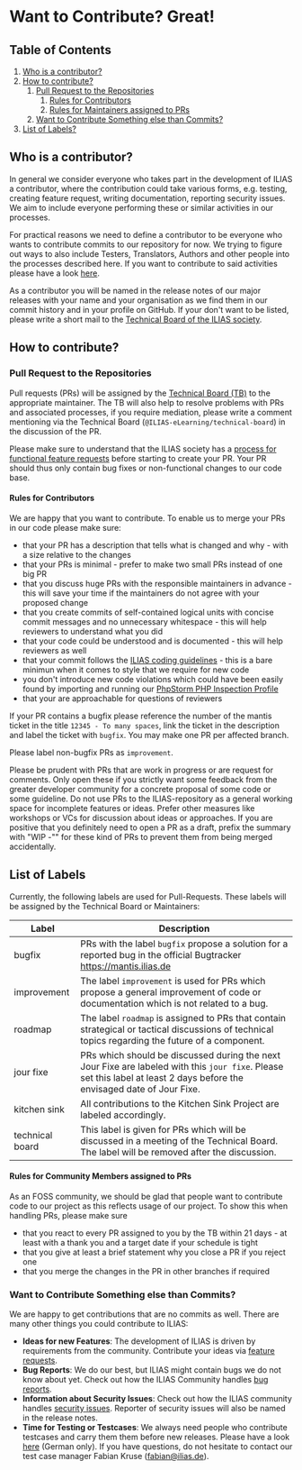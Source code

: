 # Want to Contribute? Great!

## Table of Contents

<!-- MarkdownTOC depth=0 autolink="true" bracket="round" autoanchor="true" style="ordered" indent="   " -->

1. [Who is a contributor?](#who-is-a-contributor)
1. [How to contribute?](#how-to-contribute)
   1. [Pull Request to the Repositories](#pull-request-to-the-repositories)
      1. [Rules for Contributors](#rules-for-contributors)
      1. [Rules for Maintainers assigned to PRs](#rules-for-maintainers-assigned-to-prs)
   1. [Want to Contribute Something else than Commits?](#want-to-contribute-something-else-than-commits)
1. [List of Labels?](#list-of-labels)

<!-- /MarkdownTOC -->

<a name="who-is-a-contributor"></a>
## Who is a contributor?

In general we consider everyone who takes part in the development of ILIAS a
contributor, where the contribution could take various forms, e.g. testing,
creating feature request, writing documentation, reporting security issues. We
aim to include everyone performing these or similar activities in our processes.

For practical reasons we need to define a contributor to be everyone who wants
to contribute commits to our repository for now. We trying to figure out ways to
also include Testers, Translators, Authors and other people into the processes
described here. If you want to contribute to said activities please have a look
[here](contributing.md).

As a contributor you will be named in the release notes of our major releases
with your name and your organisation as we find them in our commit history and
in your profile on GitHub. If your don't want to be listed, please write a short
mail to the [Technical Board of the ILIAS society](mailto:tb@lists.ilias.de).

<a name="how-to-contribute"></a>
## How to contribute?

<a name="pull-request-to-the-repositories"></a>
### Pull Request to the Repositories

Pull requests (PRs) will be assigned by the [Technical Board
(TB)](https://docu.ilias.de/goto.php?target=grp_5089&client_id=docu) to the
appropriate maintainer. The TB will also help to resolve problems with PRs and
associated processes, if you require mediation, please write a comment mentioning
via the Technical Board (`@ILIAS-eLearning/technical-board`) in the discussion
of the PR.

Please make sure to understand that the ILIAS society has a [process for
functional feature requests](https://docu.ilias.de/goto_docu_wiki_wpage_788_1357.html)
before starting to create your PR. Your PR should thus only contain bug fixes or
non-functional changes to our code base.

<a name="rules-for-contributors"></a>
#### Rules for Contributors

We are happy that you want to contribute. To enable us to merge your PRs in our
code please make sure:

* that your PR has a description that tells what is changed and why - with a
  size relative to the changes
* that your PRs is minimal - prefer to make two small PRs instead of one big PR
* that you discuss huge PRs with the responsible maintainers in advance - this
  will save your time if the maintainers do not agree with your proposed change
* that you create commits of self-contained logical units with concise commit
  messages and no unnecessary whitespace - this will help reviewers to
  understand what you did
* that your code could be understood and is documented - this will help
  reviewers as well
* that your commit follows the [ILIAS coding
  guidelines](https://docu.ilias.de/goto_docu_pg_202_42.html) - this is a
  bare minimun when it comes to style that we require for new code
* you don't introduce new code violations which could have been easily found by
  importing and running our
  [PhpStorm PHP Inspection Profile](./inspection-configs/php-storm-php-inspections.xml)
* that your are approachable for questions of reviewers

If your PR contains a bugfix please reference the number of the mantis ticket
in the title `12345 - To many spaces`, link the ticket in the description and
label the ticket with `bugfix`. You may make one PR per affected branch.

Please label non-bugfix PRs as `improvement`.

Please be prudent with PRs that are work in progress or are request for comments.
Only open these if you strictly want some feedback from the greater developer
community for a concrete proposal of some code or some guideline. Do not use PRs
to the ILIAS-repository as a general working space for incomplete features or ideas.
Prefer other measures like workshops or VCs for discussion about ideas or approaches.
If you are positive that you definitely need to open a PR as a draft, prefix the
summary with "WIP -"" for these kind of PRs to prevent them from being merged
accidentally.

<a name="list-of-labels"></a>
## List of Labels

Currently, the following labels are used for Pull-Requests. These labels will
be assigned by the Technical Board or Maintainers:

| Label           | Description                                                                                                                                                               |
|-----------------|---------------------------------------------------------------------------------------------------------------------------------------------------------------------------|
| bugfix          | PRs with the label `bugfix` propose a solution for a reported bug in the official Bugtracker https://mantis.ilias.de                                                      |
| improvement     | The label `improvement` is used for PRs which propose a general improvement of code or documentation which is not related to a bug.                                       |
| roadmap         | The label `roadmap` is assigned to PRs that contain strategical or tactical discussions of technical topics regarding the future of a component.                          |
| jour fixe       | PRs which should be discussed during the next Jour Fixe are labeled with this `jour fixe`. Please set this label at least 2 days before the envisaged date of Jour Fixe.  |
| kitchen sink    | All contributions to the Kitchen Sink Project are labeled accordingly.                                                                                                    |
| technical board | This label is given for PRs which will be discussed in a meeting of the Technical Board. The label will be removed after the discussion.                                  |

<a name="rules-for-maintainers-assigned-to-prs"></a>
#### Rules for Community Members assigned to PRs

As an FOSS community, we should be glad that people want to contribute code to
our project as this reflects usage of our project. To show this when handling
PRs, please make sure

* that you react to every PR assigned to you by the TB within 21 days - at least
  with a thank you and a target date if your schedule is tight
* that you give at least a brief statement why you close a PR if you reject one
* that you merge the changes in the PR in other branches if required

<a name="want-to-contribute-something-else-than-commits"></a>
### Want to Contribute Something else than Commits?

We are happy to get contributions that are no commits as well. There are many
other things you could contribute to ILIAS:

* **Ideas for new Features**: The development of ILIAS is driven by requirements
  from the community. Contribute your ideas via [feature requests](https://docu.ilias.de/goto.php?target=wiki_5307&client_id=docu#ilPageTocA119).
* **Bug Reports**: We do our best, but ILIAS might contain bugs we do not know
  about yet. Check out how the ILIAS Community handles [bug reports](https://docu.ilias.de/goto.php?target=wiki_5307&client_id=docu#ilPageTocA115).
* **Information about Security Issues**: Check out how the ILIAS community
  handles [security issues](https://docu.ilias.de/goto.php?target=wiki_5307&client_id=docu#ilPageTocA112).
  Reporter of security issues will also be named in the release notes.
* **Time for Testing or Testcases**: We always need people who contribute
  testcases and carry them them before new releases. Please have a look
  [here](https://docu.ilias.de/goto_docu_pg_64423_4793.html) (German only).
  If you have questions, do not hesitate to contact our test case
  manager Fabian Kruse (fabian@ilias.de).

